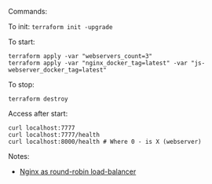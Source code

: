 Commands:

To init:
```terraform init -upgrade```

To start:

```
terraform apply -var "webservers_count=3"
terraform apply -var "nginx_docker_tag=latest" -var "js-webserver_docker_tag=latest"
```

To stop:

```terraform destroy```

Access after start:
```
curl localhost:7777
curl localhost:7777/health
curl localhost:8000/health # Where 0 - is X (webserver)
```


Notes:
- [Nginx as round-robin load-balancer](http://nginx.org/en/docs/http/load_balancing.html#:~:text=When%20the%20load%20balancing%20method,balancing%20to%20distribute%20the%20requests.)